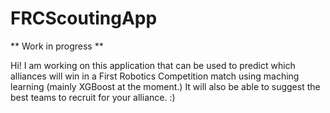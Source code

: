 # FRCScoutingApp

** Work in progress ** 

Hi! I am working on this application that can be used to predict which alliances will win in a First Robotics Competition match using maching learning (mainly XGBoost at the moment.) It will also be able to suggest the best teams to recruit for your alliance. :)
